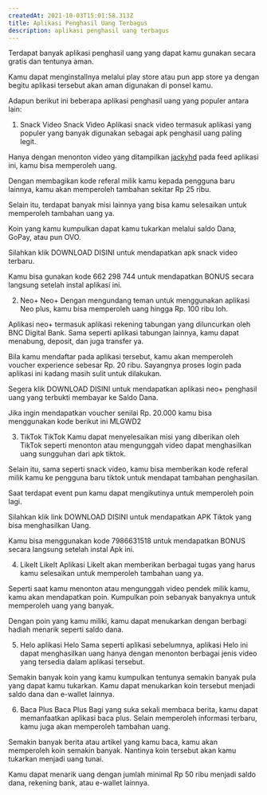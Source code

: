 ```yaml
---
createdAt: 2021-10-03T15:01:58.313Z
title: Aplikasi Penghasil Uang Terbagus
description: aplikasi penghasil uang terbagus
---
```

Terdapat banyak aplikasi penghasil uang yang dapat kamu gunakan secara gratis dan tentunya aman.

Kamu dapat menginstallnya melalui play store atau pun app store ya dengan begitu aplikasi tersebut akan aman digunakan di ponsel kamu.

Adapun berikut ini beberapa aplikasi penghasil uang yang populer antara lain:

1. Snack Video
   Snack Video
   Aplikasi snack video termasuk aplikasi yang populer yang banyak digunakan sebagai apk penghasil uang paling legit.

Hanya dengan menonton video yang ditampilkan [jackyhd](https://jackyhd.com/) pada feed aplikasi ini, kamu bisa memperoleh uang.

Dengan membagikan kode referal milik kamu kepada pengguna baru lainnya, kamu akan memperoleh tambahan sekitar Rp 25 ribu.

Selain itu, terdapat banyak misi lainnya yang bisa kamu selesaikan untuk memperoleh tambahan uang ya.

Koin yang kamu kumpulkan dapat kamu tukarkan melalui saldo Dana, GoPay, atau pun OVO.

Silahkan klik DOWNLOAD DISINI untuk mendapatkan apk snack video terbaru.

Kamu bisa gunakan kode 662 298 744 untuk mendapatkan BONUS secara langsung setelah instal aplikasi ini.

2. Neo+
   Neo+
   Dengan mengundang teman untuk menggunakan aplikasi Neo plus, kamu bisa memperoleh uang hingga Rp. 100 ribu loh.

Aplikasi neo+ termasuk aplikasi rekening tabungan yang diluncurkan oleh BNC Digital Bank. Sama seperti aplikasi tabungan lainnya, kamu dapat menabung, deposit, dan juga transfer ya.

Bila kamu mendaftar pada aplikasi tersebut, kamu akan memperoleh voucher experience sebesar Rp. 20 ribu. Sayangnya proses login pada aplikasi ini kadang masih sulit untuk dilakukan.

Segera klik DOWNLOAD DISINI untuk mendapatkan aplikasi neo+ penghasil uang yang terbukti membayar ke Saldo Dana.

Jika ingin mendapatkan voucher senilai Rp. 20.000 kamu bisa menggunakan kode berikut ini MLGWD2

3. TikTok
   TikTok
   Kamu dapat menyelesaikan misi yang diberikan oleh TikTok seperti menonton atau mengunggah video dapat menghasilkan uang sungguhan dari apk tiktok.

Selain itu, sama seperti snack video, kamu bisa memberikan kode referal milik kamu ke pengguna baru tiktok untuk mendapat tambahan penghasilan.

Saat terdapat event pun kamu dapat mengikutinya untuk memperoleh poin lagi.

Silahkan klik link DOWNLOAD DISINI untuk mendapatkan APK Tiktok yang bisa menghasilkan Uang.

Kamu bisa menggunakan kode 7986631518 untuk mendapatkan BONUS secara langsung setelah instal Apk ini.

4. LikeIt
   LikeIt
   Aplikasi LikeIt akan memberikan berbagai tugas yang harus kamu selesaikan untuk memperoleh tambahan uang ya.

Seperti saat kamu menonton atau mengunggah video pendek milik kamu, kamu akan mendapatkan poin. Kumpulkan poin sebanyak banyaknya untuk memperoleh uang yang banyak.

Dengan poin yang kamu miliki, kamu dapat menukarkan dengan berbagi hadiah menarik seperti saldo dana.

5. Helo
   aplikasi Helo
   Sama seperti aplikasi sebelumnya, aplikasi Helo ini dapat menghasilkan uang hanya dengan menonton berbagai jenis video yang tersedia dalam aplikasi tersebut.

Semakin banyak koin yang kamu kumpulkan tentunya semakin banyak pula yang dapat kamu tukarkan. Kamu dapat menukarkan koin tersebut menjadi saldo dana dan e-wallet lainnya.

6. Baca Plus
   Baca Plus
   Bagi yang suka sekali membaca berita, kamu dapat memanfaatkan aplikasi baca plus. Selain memperoleh informasi terbaru, kamu juga akan memperoleh tambahan uang.

Semakin banyak berita atau artikel yang kamu baca, kamu akan memperoleh koin semakin banyak. Nantinya koin tersebut akan kamu tukarkan menjadi uang tunai.

Kamu dapat menarik uang dengan jumlah minimal Rp 50 ribu menjadi saldo dana, rekening bank, atau e-wallet lainnya.